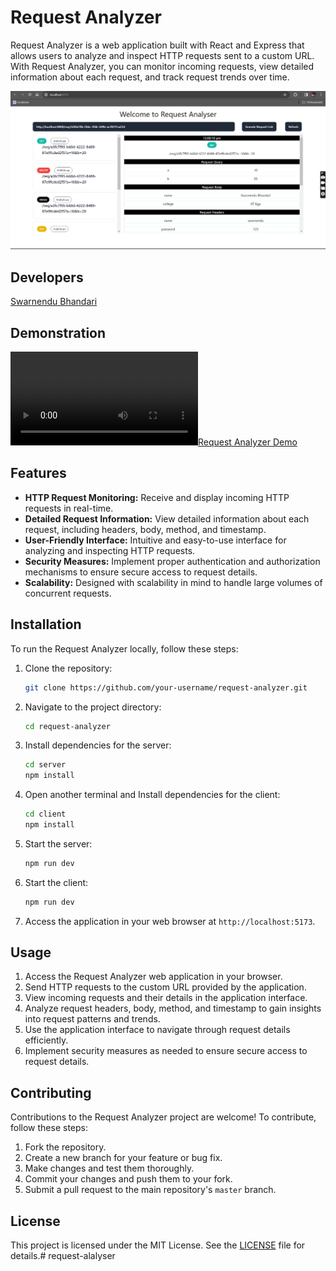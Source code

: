 # Request Analyzer

Request Analyzer is a web application built with React and Express that allows users to analyze and inspect HTTP requests sent to a custom URL. With Request Analyzer, you can monitor incoming requests, view detailed information about each request, and track request trends over time.

![Project Image](./assets/example.png)

## Developers

[Swarnendu Bhandari](https://github.com/Swarnendu0123)

## Demonstration
[![Request Analyzer Demo](./assets/example.mp4)](./assets/example.mp4)

## Features

- **HTTP Request Monitoring:** Receive and display incoming HTTP requests in real-time.
- **Detailed Request Information:** View detailed information about each request, including headers, body, method, and timestamp.
- **User-Friendly Interface:** Intuitive and easy-to-use interface for analyzing and inspecting HTTP requests.
- **Security Measures:** Implement proper authentication and authorization mechanisms to ensure secure access to request details.
- **Scalability:** Designed with scalability in mind to handle large volumes of concurrent requests.

## Installation

To run the Request Analyzer locally, follow these steps:

1. Clone the repository:

   ```bash
   git clone https://github.com/your-username/request-analyzer.git
   ```

2. Navigate to the project directory:

   ```bash
   cd request-analyzer
   ```

3. Install dependencies for the server:

   ```bash
   cd server
   npm install
   ```

4. Open another terminal and Install dependencies for the client:

   ```bash
   cd client
   npm install
   ```

5. Start the server:

   ```bash
   npm run dev
   ```

6. Start the client:

   ```bash
   npm run dev
   ```

7. Access the application in your web browser at `http://localhost:5173`.

## Usage

1. Access the Request Analyzer web application in your browser.
2. Send HTTP requests to the custom URL provided by the application.
3. View incoming requests and their details in the application interface.
4. Analyze request headers, body, method, and timestamp to gain insights into request patterns and trends.
5. Use the application interface to navigate through request details efficiently.
6. Implement security measures as needed to ensure secure access to request details.

## Contributing

Contributions to the Request Analyzer project are welcome! To contribute, follow these steps:

1. Fork the repository.
2. Create a new branch for your feature or bug fix.
3. Make changes and test them thoroughly.
4. Commit your changes and push them to your fork.
5. Submit a pull request to the main repository's `master` branch.

## License

This project is licensed under the MIT License. See the [LICENSE](LICENSE) file for details.# request-alalyser
